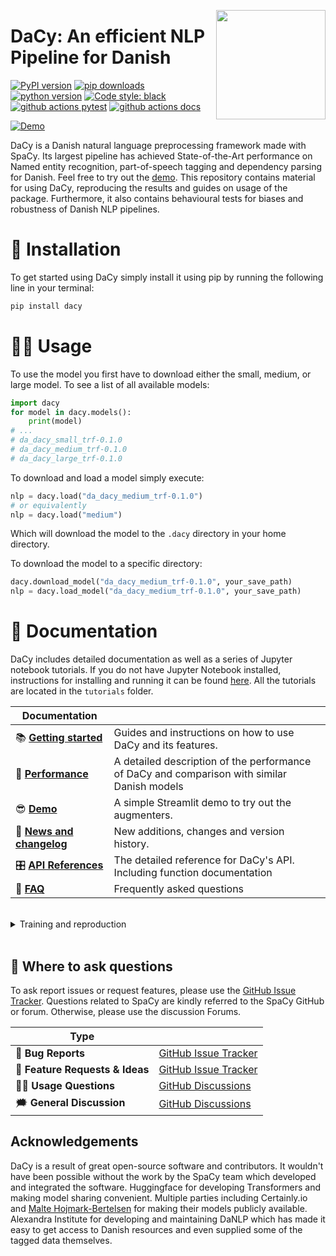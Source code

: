<a href="https://github.com/centre-for-humanities-computing/Dacy"><img src="https://github.com/centre-for-humanities-computing/DaCy/raw/main/docs/_static/icon_black_text.png" width="175" height="175" align="right" /></a>
# DaCy: An efficient NLP Pipeline for Danish

[![PyPI version](https://badge.fury.io/py/dacy.svg)](https://pypi.org/project/dacy/)
[![pip downloads](https://img.shields.io/pypi/dm/dacy.svg)](https://pypi.org/project/dacy/)
[![python version](https://img.shields.io/badge/Python-%3E=3.8-blue)](https://github.com/centre-for-humanities-computing/DaCy)
[![Code style: black](https://img.shields.io/badge/Code%20Style-Black-black)](https://black.readthedocs.io/en/stable/the_black_code_style/current_style.html)
[![github actions pytest](https://github.com/centre-for-humanities-computing/DaCy/actions/workflows/tests.yml/badge.svg)](https://github.com/centre-for-humanities-computing/Dacy/actions)
[![github actions docs](https://github.com/centre-for-humanities-computing/DaCy/actions/workflows/documentation.yml/badge.svg)](https://centre-for-humanities-computing.github.io/DaCy/)
<!-- 
![github coverage](https://img.shields.io/endpoint?url=https://gist.githubusercontent.com/KennethEnevoldsen/af8637d94475ea8bcb6b6a03c4fbcd3e/raw/badge-dacy-pytest-coverage.json)
-->
[![Demo](https://img.shields.io/badge/Try%20the-Demo-important)](https://huggingface.co/chcaa/da_dacy_medium_trf?text=DaCy+er+en+pipeline+til+anvendelse+af+dansk+sprogteknologi+lavet+af+K.+Enevoldsen%2C+L.+Hansen+og+K.+Nielbo+fra+Center+for+Humanities+Computing.)



DaCy is a Danish natural language preprocessing framework made with SpaCy. Its largest pipeline has achieved State-of-the-Art performance on Named entity recognition, part-of-speech tagging and dependency parsing for Danish. Feel free to try out the [demo](https://huggingface.co/chcaa/da_dacy_medium_trf?text=DaCy+er+en+pipeline+til+anvendelse+af+dansk+sprogteknologi+lavet+af+K.+Enevoldsen%2C+L.+Hansen+og+K.+Nielbo+fra+Center+for+Humanities+Computing.). This repository contains material for using DaCy, reproducing the results and guides on usage of the package. Furthermore, it also contains behavioural tests for biases and robustness of Danish NLP pipelines.

<!--
EASTER EGG:
https://www.youtube.com/watch?v=E7WQ1tdxSqI
-->


# 🔧 Installation
To get started using DaCy simply install it using pip by running the following line in your terminal:
```bash
pip install dacy
```


# 👩‍💻 Usage
To use the model you first have to download either the small, medium, or large model. To see a list of all available models:

```python
import dacy
for model in dacy.models():
    print(model)
# ...
# da_dacy_small_trf-0.1.0
# da_dacy_medium_trf-0.1.0
# da_dacy_large_trf-0.1.0
```

To download and load a model simply execute:
```python
nlp = dacy.load("da_dacy_medium_trf-0.1.0")
# or equivalently
nlp = dacy.load("medium")
```

Which will download the model to the `.dacy` directory in your home directory. 


To download the model to a specific directory:
```python
dacy.download_model("da_dacy_medium_trf-0.1.0", your_save_path)
nlp = dacy.load_model("da_dacy_medium_trf-0.1.0", your_save_path)
```


# 📖 Documentation

DaCy includes detailed documentation as well as a series of Jupyter notebook tutorials.
If you do not have Jupyter Notebook installed, instructions for installing and running
it can be found [here]( http://jupyter.org/install). All the tutorials are located in
the `tutorials` folder.


| Documentation              |                                                                                             |
| -------------------------- | ------------------------------------------------------------------------------------------- |
| 📚 **[Getting started]**    | Guides and instructions on how to use DaCy and its features.                                |
| 🦾 **[Performance]**        | A detailed description of the performance of DaCy and comparison with similar Danish models |
| 😎 **[Demo]**               | A simple Streamlit demo to try out the augmenters.                                          |
| 📰 **[News and changelog]** | New additions, changes and version history.                                                 |
| 🎛 **[API References]**     | The detailed reference for DaCy's API. Including function documentation                     |
| 🙋 **[FAQ]**                | Frequently asked questions                                                                  |


[Installation]: https://centre-for-humanities-computing.github.io/DaCy/installation.html
[Getting started]: https://centre-for-humanities-computing.github.io/DaCy/using_dacy.html
[api references]: https://centre-for-humanities-computing.github.io/DaCy/
[Demo]: https://huggingface.co/chcaa/da_dacy_medium_trf?text=DaCy+er+en+pipeline+til+anvendelse+af+dansk+sprogteknologi+lavet+af+K.+Enevoldsen%2C+L.+Hansen+og+K.+Nielbo+fra+Center+for+Humanities+Computing.
[News and changelog]: https://centre-for-humanities-computing.github.io/DaCy/news.html
[FAQ]: https://centre-for-humanities-computing.github.io/DaCy/faq.html
[Performance]: https://centre-for-humanities-computing.github.io/DaCy/performance.html





<br /> 

<details>
  <summary> Training and reproduction </summary>

The folder `training` contains a range of folders with a SpaCy project for each model version. This allows for the reproduction of the results. The SpaCy project folders also include the evaluation metrics and scripts for acquiring the required data. For more information, please see the readme's in the respective training folders.

The folders include v0.0.0, v0.1.0, v0.1.1 and ner_fine_grained. The former 3 refer to the training of the main DaCy models, trained and evaluated on the DaNE dataset, whereas the latter contains the project for the fine-grained NER models trained on the [DANSK dataset](https://huggingface.co/datasets/chcaa/DANSK). Please refer to the available README's located within each training folder for more information.

Want to learn more about how DaCy initially came to be, check out this [blog post](https://www.kennethenevoldsen.com/post/new-fast-and-efficient-state-of-the-art-in-danish-nlp/).

</details>

<br /> 


## 💬 Where to ask questions
To ask report issues or request features, please use the [GitHub Issue Tracker](https://github.com/centre-for-humanities-computing/DaCy/issues).
Questions related to SpaCy are kindly referred to the SpaCy GitHub or forum. Otherwise, please use the discussion Forums.

| Type                           |                        |
| ------------------------------ | ---------------------- |
| 🚨 **Bug Reports**              | [GitHub Issue Tracker] |
| 🎁 **Feature Requests & Ideas** | [GitHub Issue Tracker] |
| 👩‍💻 **Usage Questions**          | [GitHub Discussions]   |
| 🗯 **General Discussion**       | [GitHub Discussions]   |

[github issue tracker]: https://github.com/centre-for-humanities-computing/DaCy/issues
[github discussions]: https://github.com/centre-for-humanities-computing/DaCy/discussions






## Acknowledgements
DaCy is a result of great open-source software and contributors. It wouldn't have been possible without the work by the SpaCy team which developed and integrated the software. Huggingface for developing Transformers and making model sharing convenient. Multiple parties including Certainly.io and [Malte Hojmark-Bertelsen](https://github.com/MalteHB) for making their models publicly available. Alexandra Institute for developing and maintaining DaNLP which has made it easy to get access to Danish resources and even supplied some of the tagged data themselves.

